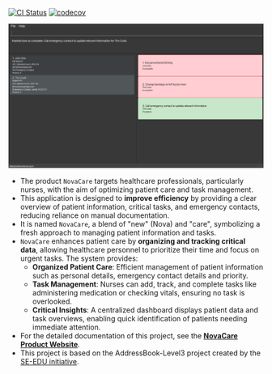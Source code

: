[![CI Status](https://github.com/AY2425S1-CS2103T-F15-1/tp/workflows/Java%20CI/badge.svg)](https://github.com/AY2425S1-CS2103T-F15-1/tp/actions)
[![codecov](https://codecov.io/gh/AY2425S1-CS2103T-F15-1/tp/graph/badge.svg?token=RD8J2QZCMC)](https://codecov.io/gh/AY2425S1-CS2103T-F15-1/tp)

![Ui](docs/images/Ui.png)

* The product `NovaCare` targets healthcare professionals, particularly nurses, with the aim of optimizing patient care and task management.
* This application is designed to **improve efficiency** by providing a clear overview of patient information, critical tasks, and emergency contacts, reducing reliance on manual documentation.
* It is named `NovaCare`, a blend of "new" (Nova) and "care", symbolizing a fresh approach to managing patient information and tasks.
* `NovaCare` enhances patient care by **organizing and tracking critical data**, allowing healthcare personnel to prioritize their time and focus on urgent tasks. The system provides:
  * **Organized Patient Care**: Efficient management of patient information such as personal details, emergency contact details and priority.
  * **Task Management**: Nurses can add, track, and complete tasks like administering medication or checking vitals, ensuring no task is overlooked.
  * **Critical Insights**: A centralized dashboard displays patient data and task overviews, enabling quick identification of patients needing immediate attention.
* For the detailed documentation of this project, see the **[NovaCare Product Website](https://ay2425s1-cs2103t-f15-1.github.io/tp/)**.
* This project is based on the AddressBook-Level3 project created by the [SE-EDU initiative](https://se-education.org).
